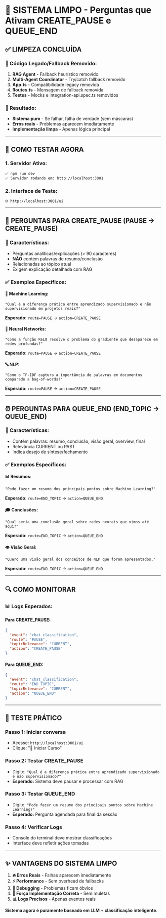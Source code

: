 # 🎯 **SISTEMA LIMPO - Perguntas que Ativam CREATE_PAUSE e QUEUE_END**

## ✅ **LIMPEZA CONCLUÍDA**

### **🧹 Código Legado/Fallback Removido:**
1. **RAG Agent** - Fallback heurístico removido
2. **Multi-Agent Coordinator** - Try/catch fallback removido  
3. **App.ts** - Compatibilidade legacy removida
4. **Routes.ts** - Mensagem de fallback removida
5. **Testes** - Mocks e integration-api.spec.ts removidos

### **🎯 Resultado:**
- **Sistema puro** - Se falhar, falha de verdade (sem máscaras)
- **Erros reais** - Problemas aparecem imediatamente
- **Implementação limpa** - Apenas lógica principal

---

## 🧪 **COMO TESTAR AGORA**

### **1. Servidor Ativo:**
```bash
✅ npm run dev
✅ Servidor rodando em: http://localhost:3001
```

### **2. Interface de Teste:**
```
🌐 http://localhost:3001/ui
```

---

## 🎯 **PERGUNTAS PARA CREATE_PAUSE (PAUSE → CREATE_PAUSE)**

### **📝 Características:**
- Perguntas analíticas/explicações (> 90 caracteres)
- **NÃO** contém palavras de resumo/conclusão
- Relacionadas ao tópico atual
- Exigem explicação detalhada com RAG

### **✅ Exemplos Específicos:**

#### **🤖 Machine Learning:**
```
"Qual é a diferença prática entre aprendizado supervisionado e não supervisionado em projetos reais?"
```
**Esperado:** `route=PAUSE` → `action=CREATE_PAUSE`

#### **🧠 Neural Networks:**
```
"Como a função ReLU resolve o problema do gradiente que desaparece em redes profundas?"
```
**Esperado:** `route=PAUSE` → `action=CREATE_PAUSE`

#### **🔤 NLP:**
```
"Como o TF-IDF captura a importância de palavras em documentos comparado a bag-of-words?"
```
**Esperado:** `route=PAUSE` → `action=CREATE_PAUSE`

---

## ⏰ **PERGUNTAS PARA QUEUE_END (END_TOPIC → QUEUE_END)**

### **📝 Características:**
- Contém palavras: resumo, conclusão, visão geral, overview, final
- Relevância CURRENT ou PAST
- Indica desejo de síntese/fechamento

### **✅ Exemplos Específicos:**

#### **📊 Resumos:**
```
"Pode fazer um resumo dos principais pontos sobre Machine Learning?"
```
**Esperado:** `route=END_TOPIC` → `action=QUEUE_END`

#### **🎓 Conclusões:**
```
"Qual seria uma conclusão geral sobre redes neurais que vimos até aqui?"
```
**Esperado:** `route=END_TOPIC` → `action=QUEUE_END`

#### **👁️ Visão Geral:**
```
"Quero uma visão geral dos conceitos de NLP que foram apresentados."
```
**Esperado:** `route=END_TOPIC` → `action=QUEUE_END`

---

## 🔍 **COMO MONITORAR**

### **📊 Logs Esperados:**

#### **Para CREATE_PAUSE:**
```json
{
  "event": "chat_classification",
  "route": "PAUSE", 
  "topicRelevance": "CURRENT",
  "action": "CREATE_PAUSE"
}
```

#### **Para QUEUE_END:**
```json
{
  "event": "chat_classification",
  "route": "END_TOPIC",
  "topicRelevance": "CURRENT", 
  "action": "QUEUE_END"
}
```

---

## 🚀 **TESTE PRÁTICO**

### **Passo 1:** Iniciar conversa
- Acesse: `http://localhost:3001/ui`
- Clique: "🚀 Iniciar Curso"

### **Passo 2:** Testar CREATE_PAUSE
- Digite: `"Qual é a diferença prática entre aprendizado supervisionado e não supervisionado?"`
- **Esperado:** Sistema deve pausar e processar com RAG

### **Passo 3:** Testar QUEUE_END  
- Digite: `"Pode fazer um resumo dos principais pontos sobre Machine Learning?"`
- **Esperado:** Pergunta agendada para final da sessão

### **Passo 4:** Verificar Logs
- Console do terminal deve mostrar classificações
- Interface deve refletir ações tomadas

---

## ✨ **VANTAGENS DO SISTEMA LIMPO**

1. **🔥 Erros Reais** - Falhas aparecem imediatamente
2. **⚡ Performance** - Sem overhead de fallbacks
3. **🎯 Debugging** - Problemas ficam óbvios
4. **🧠 Força Implementação Correta** - Sem muletas
5. **📊 Logs Precisos** - Apenas eventos reais

**Sistema agora é puramente baseado em LLM + classificação inteligente.**
